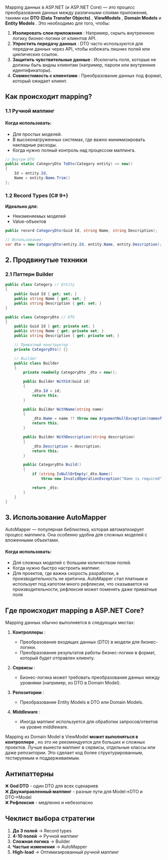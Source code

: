 Mapping данных в ASP.NET (и ASP.NET Core) — это процесс преобразования данных между различными слоями приложения, такими как **DTO (Data Transfer Objects)** , **ViewModels** , **Domain Models** и **Entity Models** . Это необходимо для того, чтобы:

1. **Изолировать слои приложения** : Например, скрыть внутреннюю логику бизнес-логики от клиентов API.
2. **Упростить передачу данных** : DTO часто используются для передачи данных через API, чтобы избежать лишних полей или циклических ссылок.
3. **Защитить чувствительные данные** : Исключить поля, которые не должны быть видны клиентам (например, пароли или внутренние идентификаторы).
4. **Совместимость с клиентами** : Преобразование данных под формат, который ожидает клиент.

## Как происходит mapping?

### 1.1 **Ручной маппинг**
#### Когда использовать:
- Для простых моделей.
- В высоконагруженных системах, где важно минимизировать накладные расходы.
- Когда нужно полный контроль над процессом маппинга.

```csharp
// Внутри DTO
public static CategoryDto ToDto(Category entity) => new() 
{
    Id = entity.Id,
    Name = entity.Name.Trim()
};
```

### **1.2 Record Types (C# 9+)**
**Идеально для:**
- Неизменяемых моделей
- Value-объектов


```csharp
public record CategoryDto(Guid Id, string Name, string Description);

// Использование:
var dto = new CategoryDto(entity.Id, entity.Name, entity.Description);
```


## **2. Продвинутые техники**

### **2.1 Паттерн Builder**

```csharp
public class Category // Entity
{
    public Guid Id { get; set; }
    public string Name { get; set; }
    public string Description { get; set; }
}

public class CategoryDto // DTO
{
    public Guid Id { get; private set; }
    public string Name { get; private set; }
    public string Description { get; private set; }

    // Приватный конструктор
    private CategoryDto() {} 

    // Builder
    public class Builder 
    {
        private readonly CategoryDto _dto = new();

        public Builder WithId(Guid id) 
        {
            _dto.Id = id;
            return this;
        }

        public Builder WithName(string name) 
        {
            _dto.Name = name ?? throw new ArgumentNullException(nameof(name));
            return this;
        }

        public Builder WithDescription(string description) 
        {
            _dto.Description = description;
            return this;
        }

        public CategoryDto Build() 
        {
            if (string.IsNullOrEmpty(_dto.Name))
                throw new InvalidOperationException("Name is required");

            return _dto;
        }
    }
}
```

## 3. **Использование AutoMapper**
AutoMapper — популярная библиотека, которая автоматизирует процесс маппинга. Она особенно удобна для сложных моделей с вложенными объектами.
#### Когда использовать:
- Для сложных моделей с большим количеством полей.
- Когда нужно быстро настроить маппинг.
- Для проектов, где важна скорость разработки, а производительность не критична.
AutoMapper стал платным и использует под капотом много рефлексии, что сказывается на производительности, рефлексия может поменять даже приватные поля

## Где происходит mapping в ASP.NET Core?

Mapping данных обычно выполняется в следующих местах:

1. **Контроллеры** :
    - Преобразование входящих данных (DTO) в модели для бизнес-логики.
    - Преобразование результатов работы бизнес-логики в формат, который будет отправлен клиенту.

2. **Сервисы** :
    - Бизнес-логика может требовать преобразования данных между уровнями (например, из DTO в Domain Model).
3. **Репозитории** :
    - Преобразование Entity Models в DTO или Domain Models.
4. **Middleware** :
    - Иногда маппинг используется для обработки запросов/ответов на уровне middleware.

Mapping из Domain Model в ViewModel **может выполняться в контроллере** , но это не рекомендуется для больших и сложных проектов. Лучше вынести маппинг в сервисы, отдельные классы или даже репозитории. Это сделает код более структурированным, тестируемым и поддерживаемым.


## **Антипаттерны**

❌ **God DTO** - один DTO для всех сценариев  
❌ **Двунаправленный маппинг** - разные пути для Model→DTO и DTO→Model  
❌ **Рефлексия** - медленно и небезопасно

## **Чеклист выбора стратегии**
1. **До 3 полей** → Record types
2. **4-10 полей** → Ручной маппинг
3. **Сложная логика** → Builder
4. **Частые изменения** → AutoMapper
5. **High-load** → Оптимизированный ручной маппинг